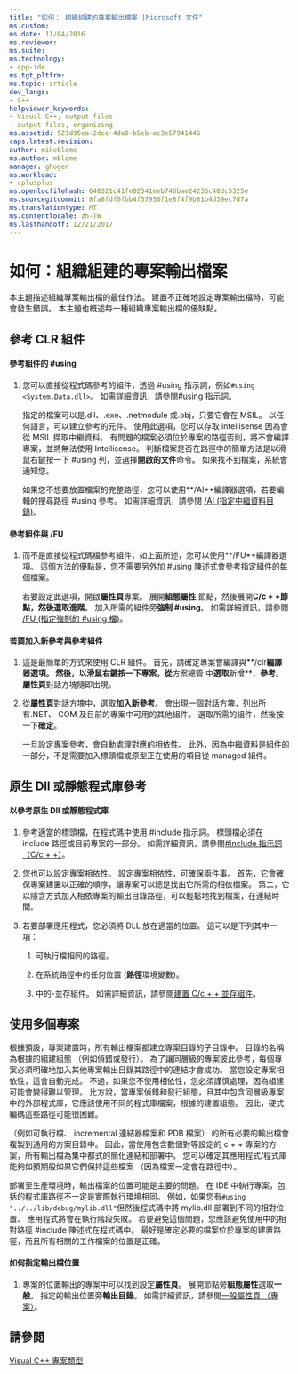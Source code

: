 ```yaml
---
title: "如何： 組織組建的專案輸出檔案 |Microsoft 文件"
ms.custom: 
ms.date: 11/04/2016
ms.reviewer: 
ms.suite: 
ms.technology:
- cpp-ide
ms.tgt_pltfrm: 
ms.topic: article
dev_langs:
- C++
helpviewer_keywords:
- Visual C++, output files
- output files, organizing
ms.assetid: 521d95ea-2dcc-4da0-b5eb-ac3e57941446
caps.latest.revision: 
author: mikeblome
ms.author: mblome
manager: ghogen
ms.workload:
- cplusplus
ms.openlocfilehash: 648321c41fe02541eeb746bae24236c40dc5325e
ms.sourcegitcommit: 8fa8fdf0fbb4f57950f1e8f4f9b81b4d39ec7d7a
ms.translationtype: MT
ms.contentlocale: zh-TW
ms.lasthandoff: 12/21/2017
---
```

# <a name="how-to-organize-project-output-files-for-builds"></a>如何：組織組建的專案輸出檔案
本主題描述組織專案輸出檔的最佳作法。 建置不正確地設定專案輸出檔時，可能會發生錯誤。 本主題也概述每一種組織專案輸出檔的優缺點。  
  
## <a name="referencing-clr-assemblies"></a>參考 CLR 組件  
  
#### <a name="to-reference-assemblies-with-using"></a>參考組件的 #using  
  
1.  您可以直接從程式碼參考的組件，透過 #using 指示詞，例如`#using <System.Data.dll>`。 如需詳細資訊，請參閱[#using 指示詞](../preprocessor/hash-using-directive-cpp.md)。  
  
     指定的檔案可以是.dll、.exe、.netmodule 或.obj，只要它會在 MSIL。 以任何語言，可以建立參考的元件。 使用此選項，您可以存取 intellisense 因為會從 MSIL 擷取中繼資料。 有問題的檔案必須位於專案的路徑否則，將不會編譯專案，並將無法使用 Intellisense。 判斷檔案是否在路徑中的簡單方法是以滑鼠右鍵按一下 #using 列，並選擇**開啟的文件**命令。 如果找不到檔案，系統會通知您。  
  
     如果您不想要放置檔案的完整路徑，您可以使用**/AI**編譯器選項，若要編輯的搜尋路徑 #using 參考。 如需詳細資訊，請參閱 [/AI (指定中繼資料目錄)](../build/reference/ai-specify-metadata-directories.md)。  
  
#### <a name="to-reference-assemblies-with-fu"></a>參考組件與 /FU  
  
1.  而不是直接從程式碼檔參考組件，如上面所述，您可以使用**/FU**編譯器選項。 這個方法的優點是，您不需要另外加 #using 陳述式會參考指定組件的每個檔案。  
  
     若要設定此選項，開啟**屬性頁**專案。 展開**組態屬性** 節點，然後展開**C/c + +**節點，然後選取**進階**。 加入所需的組件旁**強制 #using**。 如需詳細資訊，請參閱 [/FU (指定強制的 #using 檔)](../build/reference/fu-name-forced-hash-using-file.md)。  
  
#### <a name="to-reference-assemblies-with-add-new-reference"></a>若要加入新參考與參考組件  
  
1.  這是最簡單的方式來使用 CLR 組件。 首先，請確定專案會編譯與**/clr**編譯器選項。 然後，以滑鼠右鍵按一下專案，從**方案總管 中**選取**新增**，**參考**。 **屬性頁**對話方塊隨即出現。  
  
2.  從**屬性頁**對話方塊中，選取**加入新參考**。 會出現一個對話方塊，列出所有.NET、 COM 及目前的專案中可用的其他組件。 選取所需的組件，然後按一下**確定**。  
  
     一旦設定專案參考，會自動處理對應的相依性。 此外，因為中繼資料是組件的一部分，不是需要加入標頭檔或原型正在使用的項目從 managed 組件。  
  
## <a name="referencing-native-dlls-or-static-libraries"></a>原生 Dll 或靜態程式庫參考  
  
#### <a name="to-reference-native-dlls-or-static-libraries"></a>以參考原生 Dll 或靜態程式庫  
  
1.  參考適當的標頭檔，在程式碼中使用 #include 指示詞。 標頭檔必須在 include 路徑或目前專案的一部分。 如需詳細資訊，請參閱[#include 指示詞 （C/c + +）](../preprocessor/hash-include-directive-c-cpp.md)。  
  
2.  您也可以設定專案相依性。 設定專案相依性，可確保兩件事。 首先，它會確保專案建置以正確的順序，讓專案可以總是找出它所需的相依檔案。 第二，它以隱含方式加入相依專案的輸出目錄路徑，可以輕鬆地找到檔案，在連結時間。  
  
3.  若要部署應用程式，您必須將 DLL 放在適當的位置。 這可以是下列其中一項：  
  
    1.  可執行檔相同的路徑。  
  
    2.  在系統路徑中的任何位置 (**路徑**環境變數)。  
  
    3.  中的-並存組件。 如需詳細資訊，請參閱[建置 C/c + + 並存組件](../build/building-c-cpp-side-by-side-assemblies.md)。  
  
## <a name="working-with-multiple-projects"></a>使用多個專案  
 根據預設，專案建置時，所有輸出檔案都建立專案目錄的子目錄中。 目錄的名稱為根據的組建組態 （例如偵錯或發行）。 為了讓同層級的專案彼此參考，每個專案必須明確地加入其他專案輸出目錄其路徑中的連結才會成功。 當您設定專案相依性，這會自動完成。 不過，如果您不使用相依性，您必須謹慎處理，因為組建可能會變得難以管理。 比方說，當專案偵錯和發行組態，且其中包含同層級專案中的外部程式庫，它應該使用不同的程式庫檔案，根據的建置組態。 因此，硬式編碼這些路徑可能很困難。  
  
 （例如可執行檔、 incremental 連結器檔案和 PDB 檔案） 的所有必要的輸出檔會複製到通用的方案目錄中。 因此，當使用包含數個對等設定的 c + + 專案的方案，所有輸出檔為集中都式的簡化連結和部署中。 您可以確定其應用程式/程式庫能夠如預期般如果它們保持這些檔案 （因為檔案一定會在路徑中）。  
  
 部署至生產環境時，輸出檔案的位置可能是主要的問題。 在 IDE 中執行專案，包括的程式庫路徑不一定是實際執行環境相同。 例如，如果您有`#using "../../lib/debug/mylib.dll"`但然後程式碼中將 mylib.dll 部署到不同的相對位置、 應用程式將會在執行階段失敗。 若要避免這個問題，您應該避免使用中的相對路徑 #include 陳述式在程式碼中。 最好是確定必要的檔案位於專案的建置路徑，而且所有相關的工作檔案的位置是正確。  
  
#### <a name="how-to-specify-where-output-files-go"></a>如何指定輸出檔位置  
  
1.  專案的位置輸出的專案中可以找到設定**屬性頁**。 展開節點旁**組態屬性**選取**一般**。 指定的輸出位置旁**輸出目錄**。 如需詳細資訊，請參閱[一般屬性頁 （專案）](../ide/general-property-page-project.md)。  
  
## <a name="see-also"></a>請參閱  
 [Visual C++ 專案類型](../ide/visual-cpp-project-types.md)